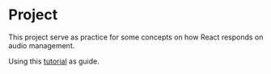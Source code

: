 # Project
This project serve as practice for some concepts on how React responds on audio management.

Using this [tutorial](https://www.youtube.com/watch?v=KIwgfJF_gEk&ab_channel=CodeShode) as guide.